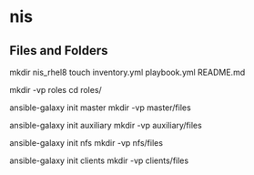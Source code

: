 # nis


## Files and Folders

mkdir nis_rhel8
touch inventory.yml playbook.yml README.md

mkdir -vp roles
cd roles/

ansible-galaxy init master
mkdir -vp master/files

ansible-galaxy init auxiliary
mkdir -vp auxiliary/files

ansible-galaxy init nfs
mkdir -vp nfs/files

ansible-galaxy init clients
mkdir -vp clients/files


